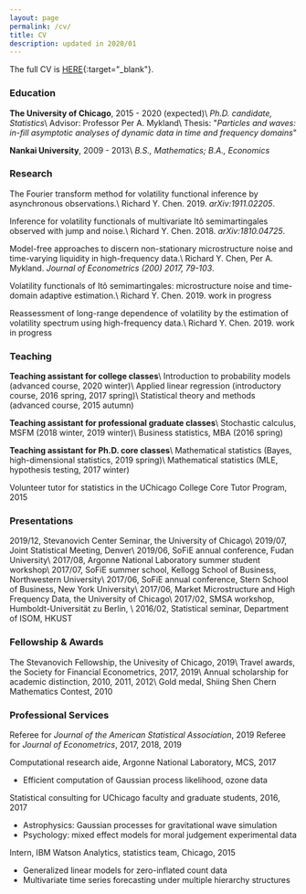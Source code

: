 ```yaml
---
layout: page
permalink: /cv/
title: CV
description: updated in 2020/01
---
```

The full CV is [HERE](/assets/pdf/RichardCHEN_CV.pdf){:target="_blank"}.

### Education
**The University of Chicago**, 2015 - 2020 (expected)\\
*Ph.D. candidate, Statistics*\\
Advisor: Professor Per A. Mykland\\
Thesis: "*Particles and waves: in-fill asymptotic analyses of dynamic data in  time and frequency domains*"

**Nankai University**, 2009 - 2013\\
*B.S., Mathematics; B.A., Economics*


### Research
The Fourier transform method for volatility functional inference by asynchronous observations.\\
Richard Y. Chen. 2019. *arXiv:1911.02205*.

Inference for volatility functionals of multivariate Itô semimartingales observed with jump and noise.\\
Richard Y. Chen. 2018. *arXiv:1810.04725*.

Model-free approaches to discern non-stationary microstructure noise and time-varying liquidity in high-frequency data.\\
Richard Y. Chen, Per A. Mykland. *Journal of Econometrics (200) 2017, 79-103*.

Volatility functionals of Itô semimartingales: microstructure noise and time-domain adaptive estimation.\\
Richard Y. Chen. 2019. work in progress

Reassessment of long-range dependence of volatility by the estimation of volatility spectrum using high-frequency data.\\
Richard Y. Chen. 2019. work in progress


### Teaching
**Teaching assistant for college classes**\\
Introduction to probability models (advanced course, 2020 winter)\\
Applied linear regression (introductory course, 2016 spring, 2017 spring)\\
Statistical theory and methods (advanced course, 2015 autumn)

**Teaching assistant for professional graduate classes**\\
Stochastic calculus, MSFM (2018 winter, 2019 winter)\\
Business statistics, MBA (2016 spring)

**Teaching assistant for Ph.D. core classes**\\
Mathematical statistics (Bayes, high-dimensional statistics, 2019 spring)\\
Mathematical statistics (MLE, hypothesis testing, 2017 winter)

Volunteer tutor for statistics in the UChicago College Core Tutor Program, 2015


### Presentations
2019/12, Stevanovich Center Seminar, the University of Chicago\\
2019/07, Joint Statistical Meeting, Denver\\
2019/06, SoFiE annual conference, Fudan University\\
2017/08, Argonne National Laboratory summer student workshop\\
2017/07, SoFiE summer school, Kellogg School of Business, Northwestern University\\
2017/06, SoFiE annual conference, Stern School of Business, New York University\\
2017/06, Market Microstructure and High Frequency Data, the University of Chicago\\
2017/02, SMSA workshop, Humboldt-Universität zu Berlin, \\
2016/02, Statistical seminar, Department of ISOM, HKUST


### Fellowship & Awards
The Stevanovich Fellowship, the Univesity of Chicago, 2019\\
Travel awards, the Society for Financial Econometrics, 2017, 2019\\
Annual scholarship for academic distinction, 2010, 2011, 2012\\
Gold medal, Shiing Shen Chern Mathematics Contest, 2010


### Professional Services
Referee for *Journal of the American Statistical Association*, 2019
Referee for *Journal of Econometrics*, 2017, 2018, 2019

Computational research aide, Argonne National Laboratory, MCS, 2017
* Efficient computation of Gaussian process likelihood, ozone data

Statistical consulting for UChicago faculty and graduate students, 2016, 2017
* Astrophysics: Gaussian processes for gravitational wave simulation
* Psychology: mixed effect models for moral judgement experimental data

Intern, IBM Watson Analytics, statistics team, Chicago, 2015
* Generalized linear models for zero-inflated count data
* Multivariate time series forecasting under multiple hierarchy structures
